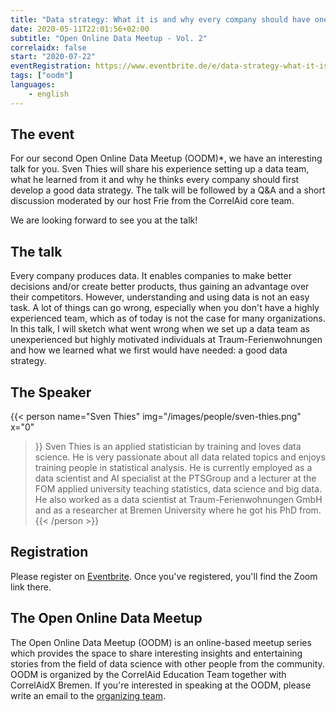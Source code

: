 ```yaml
---
title: "Data strategy: What it is and why every company should have one"
date: 2020-05-11T22:01:56+02:00
subtitle: "Open Online Data Meetup - Vol. 2"
correlaidx: false
start: "2020-07-22"
eventRegistration: https://www.eventbrite.de/e/data-strategy-what-it-is-and-why-every-company-should-have-one-oodm-2-registration-113334807460?ref=estw
tags: ["oodm"]
languages: 
    - english
---
```


## The event 

For our second Open Online Data Meetup (OODM)*, we have an interesting talk for you. Sven Thies will share his experience setting up a data team, what he learned from it and why he thinks every company should first develop a good data strategy. The talk will be followed by a Q&A and a short discussion moderated by our host Frie from the CorrelAid core team.

We are looking forward to see you at the talk!

## The talk

Every company produces data. It enables companies to make better decisions and/or create better products, thus gaining an advantage over their competitors. However, understanding and using data is not an easy task. A lot of things can go wrong, especially when you don't have a highly experienced team, which as of today is not the case for many organizations. In this talk, I will sketch what went wrong when we set up a data team as unexperienced but highly motivated individuals at Traum-Ferienwohnungen and how we learned what we first would have needed: a good data strategy.

## The Speaker

{{< person 
    name="Sven Thies"
    img="/images/people/sven-thies.png"
    x="0"
>}}
   Sven Thies is an applied statistician by training and loves data science. He is very passionate about all data related topics and enjoys training people in statistical analysis. He is currently employed as a data scientist and AI specialist at the PTSGroup and a lecturer at the FOM applied university teaching statistics, data science and big data. He also worked as a data scientist at Traum-Ferienwohnungen GmbH and as a researcher at Bremen University where he got his PhD from. 
{{< /person >}}

## Registration 
Please register on [Eventbrite](https://www.eventbrite.de/e/data-strategy-what-it-is-and-why-every-company-should-have-one-oodm-2-registration-113334807460?ref=estw). Once you've registered, you'll find the Zoom link there.

## The Open Online Data Meetup
The Open Online Data Meetup (OODM) is an online-based meetup series which provides the space to share interesting insights and entertaining stories from the field of data science with other people from the community. OODM is organized by the CorrelAid Education Team together with CorrelAidX Bremen. If you're interested in speaking at the OODM, please write an email to the [organizing team](mailto:events@correlaid.org).




